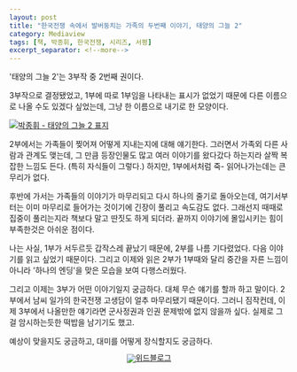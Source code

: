 ```yaml
---
layout: post
title: "한국전쟁 속에서 발버둥치는 가족의 두번째 이야기, 태양의 그늘 2"
category: Mediaview
tags: [책, 박종휘, 한국전쟁, 시리즈, 서평]
excerpt_separator: <!--more-->
---
```


'태양의 그늘 2'는 3부작 중 2번째 권이다.
<!--more-->
3부작으로 결정됐었고, 1부에 따로 1부임을 나타내는 표시가 없었기 때문에 다른 이름으로 나올 수도 있겠다 싶었는데, 그냥 한 이름으로 내기로 한 모양이다.

[![박종휘 - 태양의 그늘 2 표지](https://lh3.googleusercontent.com/-L0JqNUO_l9Q/VrBeeFjCE1I/AAAAAAAAQk8/Y11WKY0ap5c/w300-Ic42/shadow-of-the-sun-2-book-2016-cover.jpg "태양의 그늘 2는 찢어진 가족들의 이야기를 담았다.")](http://www.aladin.co.kr/shop/wproduct.aspx?ItemId=74508534&ttbkey=ttbreznoa0249001&COPYPaper=1)

2부에서는 가족들이 찢어져 어떻게 지내는지에 대해 얘기한다.
그러면서 가족외 다른 사람과 관계도 맺는데, 그 만큼 등장인물도 많고 여러 이야기를 왔다갔다 하는지라 살짝 복잡한 느낌도 든다.
(특히 자식들이 그렇다.)
하지만, 1부에서처럼 죽- 읽어나가는데는 큰 무리가 없다.

후반에 가서는 가족들의 이야기가 마무리되고 다시 하나의 줄기로 돌아오는데, 여기서부터는 이미 마무리로 들어가는 것이기에 긴장이 풀리고 속도감도 없다.
그래선지 때때로 집중이 풀리는지라 책보다 말고 딴짓도 하게 되더라.
끝까지 이야기에 몰입시키는 힘이 부족한것은 아쉬운 점이다.

나는 사실, 1부가 서두르듯 갑작스레 끝났기 때문에, 2부를 나름 기다렸었다.
다음 이야기를 읽고 싶었기 때문이다.
그리고 이제와 읽은 2부가 1부때와 달리 중간을 자른 느낌이 아니라 '하나의 엔딩'을 맞은 모습을 보여 다행스러웠다.

그리고 이제는 3부가 어떤 이야기일지 궁금하다.
대체 무슨 얘기를 할까 하고 말이다.
2부에서 남씨 일가의 한국전쟁 고생담이 얼추 마무리됐기 때문이다.
그러니 짐작컨데, 이제 3부에서 나올만한 얘기라면 군사정권과 인권 문제밖에 없지 않을까 싶다.
실제로 그걸 암시하는듯한 떡밥을 남기기도 했고.

예상이 맞을지도 궁금하고, 대미를 어떻게 장식할지도 궁금하다.

<div title="withblog" style="text-align: center; line-height: 1em;"><a href="https://withblog.net/campaign/link.php?p=73c3af227d7923af84385eddbfdb4f03fd71bdac9ef2e70e28fe3fee5e602d78&amp;v=3&amp;utm_campaign=sponsor&amp;utm_source=withblog&amp;utm_medium=banner" target="_blank"><img src="https://withblog.net/campaign/img.php?p=73c3af227d7923af84385eddbfdb4f03fd71bdac9ef2e70e28fe3fee5e602d78&amp;v=3" alt="위드블로그"></a><div align="center" style="font-size: 11px;"><a href="https://withblog.net/?utm_campaign=sponsor&amp;utm_source=withblog&amp;utm_medium=banner" style="color: #000; text-decoration: none;"></a></div></div>
